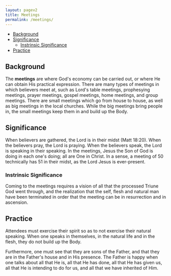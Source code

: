 ```yaml
---
layout: pagev2
title: Meetings
permalink: /meetings/
---
```

- [Background](#background)
- [Significance](#significance)
  - [Instrinsic Significance](#instrinsic-significance)
- [Practice](#practice)

##  Background

The **meetings** are where God's economy can be carried out, or where He can obtain His practical expression. There are many types of meetings in which believers meet at, such as Lord's table meetings, prophesying meetings, prayer meetings, gospel meetings, home meetings, and group meetings. There are small meetings which go from house to house, as well as big meetings in the local churches. While the big meetings bring people in, the small meetings keep them in and build up the Body.

## Significance

When believers are gathered, the Lord is in their midst (Matt 18:20). When the believers pray, the Lord is praying. When the believers speak, the Lord is speaking in their speaking. In the meetings, Jesus the Son of God is doing in each one's doing; all are One in Christ. In a sense, a meeting of 50 technically has 51 in their midst, as the Lord Jesus is ever-present.

### Instrinsic Significance

Coming to the meetings requires a vision of all that the processed Triune God went through, and the realization that the self, flesh and natural man have been terminated in order that the meeting can be in resurrection and in ascension.

## Practice

Attendees must exercise their spirit so as to not exercise their natural speaking. When one speaks in themselves, in the natural life and in the flesh, they do not build up the Body. 

Furthermore, one must see that they are sons of the Father, and that they are in the Father's house and in His presence. The Father is happy when one talks about all that He is, all that He has done, all that He has given us, all that He is intending to do for us, and all that we have inherited of Him.